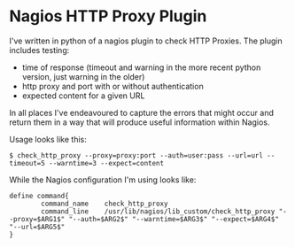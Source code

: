 # Nagios HTTP Proxy Plugin

I've written in python of a nagios plugin to check HTTP Proxies. The plugin includes testing:

- time of response (timeout and warning in the more recent python version, just warning in the older)
- http proxy and port with or without authentication
- expected content for a given URL

In all places I've endeavoured to capture the errors that might occur and return them in a way that will produce useful information within Nagios.

Usage looks like this:
```
$ check_http_proxy --proxy=proxy:port --auth=user:pass --url=url --timeout=5 --warntime=3 --expect=content
```

While the Nagios configuration I'm using looks like:
```
define command{
        command_name    check_http_proxy
        command_line    /usr/lib/nagios/lib_custom/check_http_proxy "--proxy=$ARG1$" "--auth=$ARG2$" "--warntime=$ARG3$" "--expect=$ARG4$" "--url=$ARG5$"
}
```

